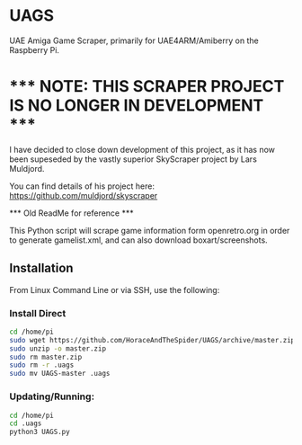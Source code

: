 # UAGS
UAE Amiga Game Scraper, primarily for UAE4ARM/Amiberry on the Raspberry Pi.

# *** NOTE: THIS SCRAPER PROJECT IS NO LONGER IN DEVELOPMENT *** 

I have decided to close down development of this project, as it has now been supeseded by the vastly superior SkyScraper project by Lars Muldjord.

You can find details of his project here: https://github.com/muldjord/skyscraper


***  Old ReadMe for reference ***

This Python script will scrape game information form openretro.org in order to generate gamelist.xml, and can also download boxart/screenshots.


## Installation
  
From Linux Command Line or via SSH, use the following:

### Install Direct
```bash
cd /home/pi
sudo wget https://github.com/HoraceAndTheSpider/UAGS/archive/master.zip
sudo unzip -o master.zip
sudo rm master.zip
sudo rm -r .uags
sudo mv UAGS-master .uags
```

### Updating/Running:
```bash
cd /home/pi
cd .uags
python3 UAGS.py
```

